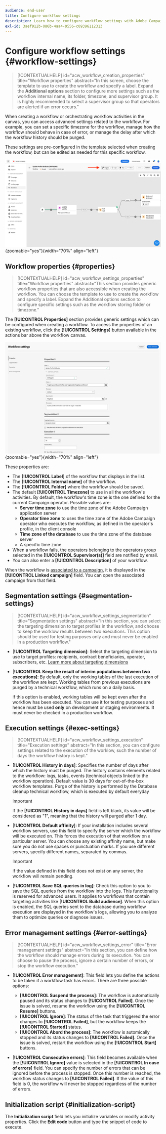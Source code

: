 ```yaml
---
audience: end-user
title: Configure workflow settings
description: Learn how to configure workflow settings with Adobe Campaign Web
exl-id: 3aef912b-086b-4aa4-9556-c09396112313
---
```


# Configure workflow settings {#workflow-settings}

>[!CONTEXTUALHELP]
>id="acw_workflow_creation_properties"
>title="Workflow properties"
>abstract="In this screen, choose the template to use to create the workflow and specify a label. Expand the **Additional options** section to configure more settings such as the workflow internal name, its folder, timezone, and supervisor group. It is highly recommended to select a supervisor group so that operators are alerted if an error occurs."

When creating a workflow or orchestrating workflow activities in the canvas, you can access advanced settings related to the workflow. For example, you can set a specific timezone for the workflow, manage how the workflow should behave in case of error, or manage the delay after which the workflow history should be purged.

These settings are pre-configured in the template selected when creating the workflow, but can be edited as needed for this specific workflow.

![](assets/workflow-settings-button.png){zoomable="yes"}{width="70%" align="left"}

## Workflow properties {#properties}

>[!CONTEXTUALHELP]
>id="acw_workflow_settings_properties"
>title="Workflow properties"
>abstract="This section provides generic workflow properties that are also accessible when creating the workflow. You can choose the template to use to create the workflow and specify a label. Expand the Additional options section to configure specific settings such as the workflow storing folder or timezone."

The **[!UICONTROL Properties]** section provides generic settings which can be configured when creating a workflow. To access the properties of an existing workflow, click the **[!UICONTROL Settings]** button available in the actions bar above the workflow canvas.


![](assets/workflow-settings.png){zoomable="yes"}{width="70%" align="left"}


These properties are:

* The **[!UICONTROL Label]** of the workflow that displays in the list.
* The **[!UICONTROL Internal name]** of the workflow.
* The **[!UICONTROL Folder]** where the workflow should be saved.
* The default **[!UICONTROL Timezone]** to use in all the workflow's activities. By default, the workflow's time zone is the one defined for the current Campaign operator.
    Possible values are:
    * **Server time zone** to use the time zone of the Adobe Campaign application server
    * **Operator time zone** to uses the time zone of the Adobe Campaign operator who executes the workflow, as defined in the operator's profile, in the client console
    * **Time zone of the database** to use the time zone of the database server
    * A specific time zone
* When a workflow fails, the operators belonging to the operators group selected in the **[!UICONTROL Supervisor(s)]** field are notified by email.
* You can also enter a **[!UICONTROL Description]** of your workflow.

When the workflow is [associated to a campaign](create-workflow.md), it is displayed in the **[!UICONTROL Linked campaign]** field. You can open the associated campaign from that field.


## Segmentation settings  {#segmentation-settings}

>[!CONTEXTUALHELP]
>id="acw_workflow_settings_segmentation"
>title="Segmentation settings"
>abstract="In this section, you can select the targeting dimension to target profiles in the workflow, and choose to keep the worklow results between two executions. This option should be used for testing purposes only and must never be enabled in a production workflow."

* **[!UICONTROL Targeting dimension]**: Select the targeting dimension to use to target profiles: recipients, contract beneficiaries, operator, subscribers, etc. [Learn more about targeting dimensions](../audience/targeting-dimensions.md)

* **[!UICONTROL Keep the result of interim populations between two executions]**: By default, only the working tables of the last execution of the workflow are kept. Working tables from previous executions are purged by a technical workflow, which runs on a daily basis.

    If this option is enabled, working tables will be kept even after the workflow has been executed. You can use it for testing purposes and hence must be used **only** on development or staging environments. It must never be checked in a production workflow.

## Execution settings  {#exec-settings}

>[!CONTEXTUALHELP]
>id="acw_workflow_settings_execution"
>title="Execution settings"
>abstract="In this section, you can configure settings related to the execution of the worklow, such the number of days the workflow history is kept."

* **[!UICONTROL History in days]**: Specifies the number of days after which the history must be purged. The history contains elements related to the workflow: logs, tasks, events (technical objects linked to the workflow operation). Default value is 30 days for out-of-the-box workflow templates. Purge of the history is performed by the Database cleanup technical workflow, which is executed by default everyday

    >[!IMPORTANT]
    >
    >If the **[!UICONTROL History in days]** field is left blank, its value will be considered as "1", meaning that the history will purged after 1 day.

* **[!UICONTROL Default affinity]**: If your installation includes several workflow servers, use this field to specify the server which the workflow will be executed on. This forces the execution of that workflow on a particular server. You can choose any existing affinity name, but make sure you do not use spaces or punctuation marks. If you use different servers, specify different names, separated by commas.

    >[!IMPORTANT]
    >
    >If the value defined in this field does not exist on any server, the workflow will remain pending.

    
* **[!UICONTROL Save SQL queries in log]**: Check this option to you to save the SQL queries from the workflow into the logs. This functionality is reserved for advanced users. It applies to workflows that contain targeting activities like **[!UICONTROL Build audience]**. When this option is enabled, the SQL queries sent to the database during workflow execution are displayed in the workflow's logs, allowing you to analyze them to optimize queries or diagnose issues.

## Error management settings  {#error-settings}

>[!CONTEXTUALHELP]
>id="acw_workflow_settings_error"
>title="Error management settings"
>abstract="In this section, you can define how the workflow should manage errors during its execution. You can choose to pause the process, ignore a certain number of errors, or stop the workflow execution."

* **[!UICONTROL Error management]**: This field lets you define the actions to be taken if a workflow task has errors. There are three possible options:
    
    * **[!UICONTROL Suspend the process]**: The workflow is automatically paused and its status changes to **[!UICONTROL Failed]**. Once the issue is solved, resume the workflow using the **[!UICONTROL Resume]** buttons.
    * **[!UICONTROL Ignore]**: The status of the task that triggered the error changes to **[!UICONTROL Failed]**, but the workflow keeps the **[!UICONTROL Started]** status. <!-- TO ADD ONCE SCHEUDLER IS AVAILABLE This configuration is relevant for recurring tasks: if the branch includes a scheduler, it will start normally next time the workflow is executed.-->
    * **[!UICONTROL Abord the process]**: The workflow is automically stopped and its status changes to **[!UICONTROL Failed]**. Once the issue is solved, restart the workflow using the **[!UICONTROL Start]** buttons.

* **[!UICONTROL Consecutive errors]**: This field becomes available when the **[!UICONTROL Ignore]** value is selected in the **[!UICONTROL In case of errors]** field. You can specify the number of errors that can be ignored before the process is stopped. Once this number is reached, the workflow status changes to **[!UICONTROL Failed]**. If the value of this field is 0, the workflow will never be stopped regardless of the number of errors.

## Initialization script {#initialization-script}

The **Initialization script** field lets you initialize variables or modify activity properties. Click the **Edit code** button and type the snippet of code to execute.

